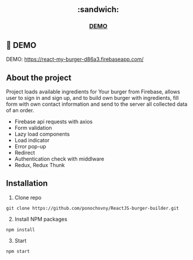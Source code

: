 <h2 align="center">:sandwich:</h2>
<h3 align="center"><a href="https://react-my-burger-d86a3.firebaseapp.com/">DEMO</a>
  </h3>

## :sandwich:	DEMO

DEMO: https://react-my-burger-d86a3.firebaseapp.com/

## About the project

Project loads available ingredients for Your burger from Firebase, allows user to sign in and sign up, and to build own burger with ingredients, fill form with own contact information and send to the server all collected data of an order.

* Firebase api requests with axios
* Form validation
* Lazy load components
* Load indicator
* Error pop-up
* Redirect
* Authentication check with middlware
* Redux, Redux Thunk

## Installation

1. Clone repo

` git clone https://github.com/ponochovny/ReactJS-burger-builder.git `

2. Install NPM packages

` npm install `

3. Start

` npm start `
